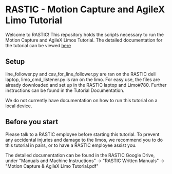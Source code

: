 # RASTIC - Motion Capture and AgileX Limo Tutorial
Welcome to RASTIC! This repository holds the scripts necessary to run the Motion Capture and AgileX Limos Tutorial. 
The detailed documentation for the tutorial can be viewed [here](https://drive.google.com/file/d/1GxMvOqho1vlr5g5xVx1SV0V92FE-8llr/view?usp=sharing  "here")

## Setup
line_follower.py and cav_for_line_follower.py are ran on the RASTIC dell laptop, limo_cmd_listener.py is ran on the limo. For easy use, the files are already downloaded and set up in the RASTIC laptop and Limo#780. Further instructions can be found in the Tutorial Documentation. 

We do not currently have documentation on how to run this tutorial on a local device. 

## Before you start

Please talk to a RASTIC employee before starting this tutorial. To prevent any accidental injuries and damage to the limos, we recommend you to do this tutorial in pairs, or to have a RASTIC employee assist you. 

The detailed documentation can be found in the RASTIC Google Drive, under "Manuals and Machine Instructions" -> "RASTIC Written Manuals" -> "Motion Capture & AgileX Limo Tutorial.pdf"
